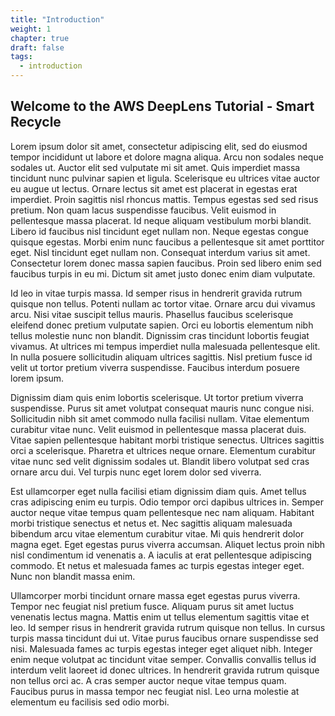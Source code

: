 ```yaml
---
title: "Introduction"
weight: 1
chapter: true
draft: false
tags:
  - introduction
---
```

## Welcome to the AWS DeepLens Tutorial - Smart Recycle

Lorem ipsum dolor sit amet, consectetur adipiscing elit, sed do eiusmod tempor incididunt ut labore et dolore magna aliqua. Arcu non sodales neque sodales ut. Auctor elit sed vulputate mi sit amet. Quis imperdiet massa tincidunt nunc pulvinar sapien et ligula. Scelerisque eu ultrices vitae auctor eu augue ut lectus. Ornare lectus sit amet est placerat in egestas erat imperdiet. Proin sagittis nisl rhoncus mattis. Tempus egestas sed sed risus pretium. Non quam lacus suspendisse faucibus. Velit euismod in pellentesque massa placerat. Id neque aliquam vestibulum morbi blandit. Libero id faucibus nisl tincidunt eget nullam non. Neque egestas congue quisque egestas. Morbi enim nunc faucibus a pellentesque sit amet porttitor eget. Nisl tincidunt eget nullam non. Consequat interdum varius sit amet. Consectetur lorem donec massa sapien faucibus. Proin sed libero enim sed faucibus turpis in eu mi. Dictum sit amet justo donec enim diam vulputate.

Id leo in vitae turpis massa. Id semper risus in hendrerit gravida rutrum quisque non tellus. Potenti nullam ac tortor vitae. Ornare arcu dui vivamus arcu. Nisi vitae suscipit tellus mauris. Phasellus faucibus scelerisque eleifend donec pretium vulputate sapien. Orci eu lobortis elementum nibh tellus molestie nunc non blandit. Dignissim cras tincidunt lobortis feugiat vivamus. At ultrices mi tempus imperdiet nulla malesuada pellentesque elit. In nulla posuere sollicitudin aliquam ultrices sagittis. Nisl pretium fusce id velit ut tortor pretium viverra suspendisse. Faucibus interdum posuere lorem ipsum.

Dignissim diam quis enim lobortis scelerisque. Ut tortor pretium viverra suspendisse. Purus sit amet volutpat consequat mauris nunc congue nisi. Sollicitudin nibh sit amet commodo nulla facilisi nullam. Vitae elementum curabitur vitae nunc. Velit euismod in pellentesque massa placerat duis. Vitae sapien pellentesque habitant morbi tristique senectus. Ultrices sagittis orci a scelerisque. Pharetra et ultrices neque ornare. Elementum curabitur vitae nunc sed velit dignissim sodales ut. Blandit libero volutpat sed cras ornare arcu dui. Vel turpis nunc eget lorem dolor sed viverra.

Est ullamcorper eget nulla facilisi etiam dignissim diam quis. Amet tellus cras adipiscing enim eu turpis. Odio tempor orci dapibus ultrices in. Semper auctor neque vitae tempus quam pellentesque nec nam aliquam. Habitant morbi tristique senectus et netus et. Nec sagittis aliquam malesuada bibendum arcu vitae elementum curabitur vitae. Mi quis hendrerit dolor magna eget. Eget egestas purus viverra accumsan. Aliquet lectus proin nibh nisl condimentum id venenatis a. A iaculis at erat pellentesque adipiscing commodo. Et netus et malesuada fames ac turpis egestas integer eget. Nunc non blandit massa enim.

Ullamcorper morbi tincidunt ornare massa eget egestas purus viverra. Tempor nec feugiat nisl pretium fusce. Aliquam purus sit amet luctus venenatis lectus magna. Mattis enim ut tellus elementum sagittis vitae et leo. Id semper risus in hendrerit gravida rutrum quisque non tellus. In cursus turpis massa tincidunt dui ut. Vitae purus faucibus ornare suspendisse sed nisi. Malesuada fames ac turpis egestas integer eget aliquet nibh. Integer enim neque volutpat ac tincidunt vitae semper. Convallis convallis tellus id interdum velit laoreet id donec ultrices. In hendrerit gravida rutrum quisque non tellus orci ac. A cras semper auctor neque vitae tempus quam. Faucibus purus in massa tempor nec feugiat nisl. Leo urna molestie at elementum eu facilisis sed odio morbi.
